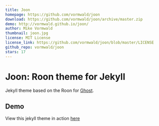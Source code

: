 ```yaml
---
title: Joon
homepage: https://github.com/vormwald/joon
download: https://github.com/vormwald/joon/archive/master.zip
demo: http://vormwald.github.io/joon/
author: Mike Vormwald
thumbnail: joon.jpg
license: MIT License
license_link: https://github.com/vormwald/joon/blob/master/LICENSE
github_repo: vormwald/joon
stars: 17
---
```


# Joon: Roon theme for Jekyll

Jekyll theme based on the Roon for [Ghost](http://github.com/tryghost/roon/).

## Demo
View this jekyll theme in action [here](https://vormwald.github.io/joon)
